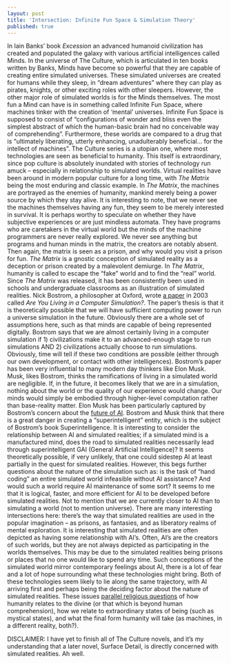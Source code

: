 ```yaml
---
layout: post
title: 'Intersection: Infinite Fun Space & Simulation Theory'
published: true
---
```


In Iain Banks’ book *Excession* an advanced humanoid civilization has created and populated the galaxy with various artificial intelligences called Minds. In the universe of The Culture, which is articulated in ten books written by Banks, Minds have become so powerful that they are capable of creating entire simulated universes. These simulated universes are created for humans while they sleep, in “dream adventures” where they can play as pirates, knights, or other exciting roles with other sleepers. However, the other major role of simulated worlds is for the Minds themselves. The most fun a Mind can have is in something called Infinite Fun Space, where machines tinker with the creation of ‘mental’ universes. Infinite Fun Space is supposed to consist of “configurations of wonder and bliss even the simplest abstract of which the human-basic brain had no conceivable way of comprehending”. Furthermore, these worlds are compared to a drug that is “ultimately liberating, utterly enhancing, unadulterably beneficial… for the intellect of machines”. The Culture series is a utopian one, where most technologies are seen as beneficial to humanity. This itself is extraordinary, since pop culture is absolutely inundated with stories of technology run amuck – especially in relationship to simulated worlds.
	Virtual realities have been around in modern popular culture for a long time, with *The Matrix* being the most enduring and classic example. In *The Matrix*, the machines are portrayed as the enemies of humanity, mankind merely being a power source by which they stay alive. It is interesting to note, that we never see the machines themselves having any fun, they seem to be merely interested in survival. It is perhaps worthy to speculate on whether they have subjective experiences or are just mindless automata. They have programs who are caretakers in the virtual world but the minds of the machine programmers are never really explored. We never see anything but programs and human minds in the matrix, the creators are notably absent. Then again, the matrix is seen as a prison, and why would you visit a prison for fun. *The Matrix* is a gnostic conception of simulated reality as a deception or prison created by a malevolent demiurge. In *The Matrix*, humanity is called to escape the “fake” world and to find the “real” world. Since *The Matrix* was released, it has been consistently been used in schools and undergraduate classrooms as an illustration of simulated realities.
    Nick Bostrom, a philosopher at Oxford, wrote [a paper](http://www.simulation-argument.com/simulation.html) in 2003 called *Are You Living in a Computer Simulation?*. The paper’s thesis is that it is theoretically possible that we will have sufficient computing power to run a universe simulation in the future. Obviously there are a whole set of assumptions here, such as that minds are capable of being represented digitally. Bostrom says that we are almost certainly living in a computer simulation if 1) civilizations make it to an advanced-enough stage to run simulations AND 2) civilizations actually choose to run simulations. Obviously, time will tell if these two conditions are possible (either through our own development, or contact with other intelligences). Bostrom’s paper has been very influential to many modern day thinkers like Elon Musk. Musk, likes Bostrom, thinks the ramifications of living in a simulated world are negligible. If, in the future, it becomes likely that we are in a simulation, nothing about the world or the quality of our experience would change. Our minds would simply be embodied through higher-level computation rather than base-reality matter.
    Elon Musk has been particularly captured by Bostrom’s concern about the [future of AI](http://https://www.youtube.com/watch?v=h0962biiZa4). Bostrom and Musk think that there is a great danger in creating a “superintelligent” entity, which is the subject of Bostrom’s book Superintelligence. It is interesting to consider the relationship between AI and simulated realities; if a simulated mind is a manufactured mind, does the road to simulated realities necessarily lead through superintelligent GAI (General Artificial Intelligence)? It seems theoretically possible, if very unlikely, that one could sidestep AI at least partially in the quest for simulated realities. However, this begs further questions about the nature of the simulation such as: is the task of “hand coding” an entire simulated world infeasible without AI assistance? And would such a world require AI maintenance of some sort? It seems to me that it is logical, faster, and more efficient for AI to be developed before simulated realities. Not to mention that we are currently closer to AI than to simulating a world (not to mention universe).
    There are many interesting intersections here: there’s the way that simulated realities are used in the popular imagination – as prisons, as fantasies, and as liberatory realms of mental exploration. It is interesting that simulated realities are often depicted as having some relationship with AI’s. Often, AI’s are the creators of such worlds, but they are not always depicted as participating in the worlds themselves. This may be due to the simulated realities being prisons or places that no one would like to spend any time. Such conceptions of the simulated world mirror contemporary feelings about AI, there is a lot of fear and a lot of hope surrounding what these technologies might bring. Both of these technologies seem likely to lie along the same trajectory, with AI arriving first and perhaps being the deciding factor about the nature of simulated realities. These issues [parallel religious questions](https://aeon.co/essays/why-is-the-language-of-transhumanists-and-religion-so-similar) of how humanity relates to the divine (or that which is beyond human comprehension), how we relate to extraordinary states of being (such as mystical states), and what the final form humanity will take (as machines, in a different reality, both?).

DISCLAIMER: I have yet to finish all of The Culture novels, and it’s my understanding that a later novel, Surface Detail, is directly concerned with simulated realities. Ah well.

